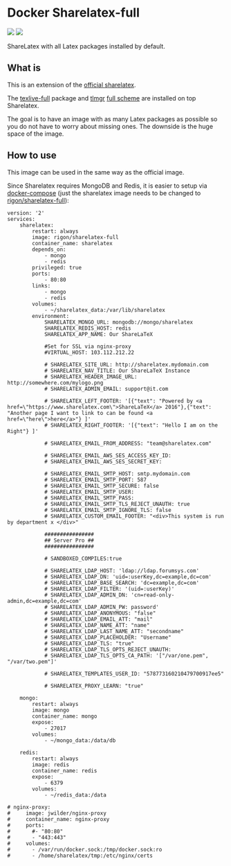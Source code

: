 # Docker Sharelatex-full

[![](https://images.microbadger.com/badges/image/rigon/sharelatex-full.svg)](https://microbadger.com/images/rigon/sharelatex-full "Get your own image badge on microbadger.com") [![](https://images.microbadger.com/badges/version/rigon/sharelatex-full.svg)](https://microbadger.com/images/rigon/sharelatex-full "Get your own version badge on microbadger.com")

ShareLatex with all Latex packages installed by default. 


## What is

This is an extension of the [official sharelatex](https://hub.docker.com/r/sharelatex/sharelatex/).

The [texlive-full](https://packages.ubuntu.com/xenial/texlive-full) package and [tlmgr](https://www.tug.org/texlive/tlmgr.html) [full scheme](https://tex.stackexchange.com/questions/234749/downloading-every-package-with-tex-live) are installed on top Sharelatex.

The goal is to have an image with as many Latex packages as possible so you do not have to worry about missing ones. The downside is the huge space of the image.


## How to use

This image can be used in the same way as the official image.

Since Sharelatex requires MongoDB and Redis, it is easier to setup via [docker-compose](https://github.com/sharelatex/sharelatex/blob/master/docker-compose.yml)
(just the sharelatex image needs to be changed to [rigon/sharelatex-full](https://hub.docker.com/r/rigon/sharelatex-full/)):


	version: '2'
	services:
		sharelatex:
		    restart: always
		    image: rigon/sharelatex-full
		    container_name: sharelatex
		    depends_on:
		        - mongo
		        - redis
		    privileged: true
		    ports:
		        - 80:80
		    links:
		        - mongo
		        - redis
		    volumes:
		        - ~/sharelatex_data:/var/lib/sharelatex
		    environment:
		        SHARELATEX_MONGO_URL: mongodb://mongo/sharelatex
		        SHARELATEX_REDIS_HOST: redis
		        SHARELATEX_APP_NAME: Our ShareLaTeX
		        
		        #Set for SSL via nginx-proxy
		        #VIRTUAL_HOST: 103.112.212.22

		        # SHARELATEX_SITE_URL: http://sharelatex.mydomain.com
		        # SHARELATEX_NAV_TITLE: Our ShareLaTeX Instance
		        # SHARELATEX_HEADER_IMAGE_URL: http://somewhere.com/mylogo.png
		        # SHARELATEX_ADMIN_EMAIL: support@it.com

		        # SHARELATEX_LEFT_FOOTER: '[{"text": "Powered by <a href=\"https://www.sharelatex.com\">ShareLaTeX</a> 2016"},{"text": "Another page I want to link to can be found <a href=\"here\">here</a>"} ]'
		        # SHARELATEX_RIGHT_FOOTER: '[{"text": "Hello I am on the Right"} ]'

		        # SHARELATEX_EMAIL_FROM_ADDRESS: "team@sharelatex.com"

		        # SHARELATEX_EMAIL_AWS_SES_ACCESS_KEY_ID: 
		        # SHARELATEX_EMAIL_AWS_SES_SECRET_KEY: 

		        # SHARELATEX_EMAIL_SMTP_HOST: smtp.mydomain.com
		        # SHARELATEX_EMAIL_SMTP_PORT: 587
		        # SHARELATEX_EMAIL_SMTP_SECURE: false
		        # SHARELATEX_EMAIL_SMTP_USER: 
		        # SHARELATEX_EMAIL_SMTP_PASS: 
		        # SHARELATEX_EMAIL_SMTP_TLS_REJECT_UNAUTH: true
		        # SHARELATEX_EMAIL_SMTP_IGNORE_TLS: false
		        # SHARELATEX_CUSTOM_EMAIL_FOOTER: "<div>This system is run by department x </div>"

		        ################
		        ## Server Pro ##
		        ################

		        # SANDBOXED_COMPILES:true

		        # SHARELATEX_LDAP_HOST: 'ldap://ldap.forumsys.com' 
		        # SHARELATEX_LDAP_DN: 'uid=:userKey,dc=example,dc=com' 
		        # SHARELATEX_LDAP_BASE_SEARCH: 'dc=example,dc=com'
		        # SHARELATEX_LDAP_FILTER: '(uid=:userKey)'
		        # SHARELATEX_LDAP_ADMIN_DN: 'cn=read-only-admin,dc=example,dc=com' 
		        # SHARELATEX_LDAP_ADMIN_PW: password'
		        # SHARELATEX_LDAP_ANONYMOUS: "false"
		        # SHARELATEX_LDAP_EMAIL_ATT: "mail"
		        # SHARELATEX_LDAP_NAME_ATT: "name"
		        # SHARELATEX_LDAP_LAST_NAME_ATT: "secondname"
		        # SHARELATEX_LDAP_PLACEHOLDER: "Username"
		        # SHARELATEX_LDAP_TLS: "true"
		        # SHARELATEX_LDAP_TLS_OPTS_REJECT_UNAUTH:
		        # SHARELATEX_LDAP_TLS_OPTS_CA_PATH: '["/var/one.pem", "/var/two.pem"]'

		        # SHARELATEX_TEMPLATES_USER_ID: "578773160210479700917ee5"

		        # SHARELATEX_PROXY_LEARN: "true"

		mongo:
		    restart: always
		    image: mongo
		    container_name: mongo
		    expose:
		        - 27017
		    volumes:
		        - ~/mongo_data:/data/db

		redis:
		    restart: always
		    image: redis
		    container_name: redis
		    expose:
		        - 6379
		    volumes:
		        - ~/redis_data:/data
		        
	# nginx-proxy:
	#     image: jwilder/nginx-proxy
	#     container_name: nginx-proxy
	#     ports:
	#       #- "80:80"
	#       - "443:443"
	#     volumes:
	#       - /var/run/docker.sock:/tmp/docker.sock:ro
	#       - /home/sharelatex/tmp:/etc/nginx/certs


